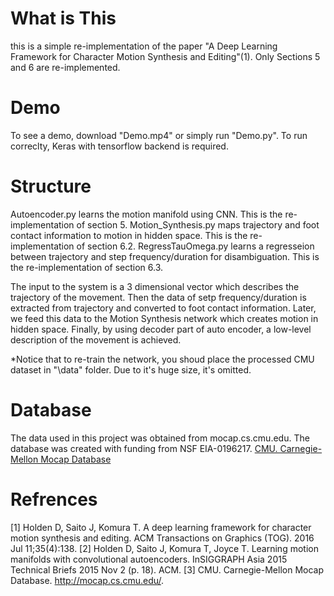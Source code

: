 # What is This
this is a simple re-implementation of the paper "A Deep Learning Framework for Character Motion Synthesis and Editing"(1). Only Sections 5 and 6 are re-implemented.


# Demo
To see a demo, download "Demo.mp4" or simply run "Demo.py". To run correclty, Keras with tensorflow backend is required.

# Structure
Autoencoder.py learns the motion manifold using CNN. This is the re-implementation of section 5.
Motion_Synthesis.py maps trajectory and foot contact information to motion in hidden space. This is the re-implementation of section 6.2.
RegressTauOmega.py learns a regresseion between trajectory and step frequency/duration for disambiguation. This is the re-implementation of section 6.3.

The input to the system is a 3 dimensional vector which describes the trajectory of the movement. Then the data of
setp frequency/duration is extracted from trajectory and converted to foot contact information. Later, we feed this data to the
Motion Synthesis network which creates motion in hidden space. Finally, by using decoder part of auto encoder, a low-level
description of the movement is achieved.

*Notice that to re-train the network, you shoud place the processed CMU dataset in "\data" folder. Due to it's huge size, it's omitted.

# Database
The data used in this project was obtained from mocap.cs.cmu.edu.
The database was created with funding from NSF EIA-0196217.
[CMU. Carnegie-Mellon Mocap Database](http://mocap.cs.cmu.edu/)

# Refrences

[1] Holden D, Saito J, Komura T. A deep learning framework for character motion synthesis and editing. ACM Transactions on Graphics (TOG). 2016 Jul 11;35(4):138.
[2] Holden D, Saito J, Komura T, Joyce T. Learning motion manifolds with convolutional autoencoders. InSIGGRAPH Asia 2015 Technical Briefs 2015 Nov 2 (p. 18). ACM.
[3] CMU. Carnegie-Mellon Mocap Database. http://mocap.cs.cmu.edu/.
